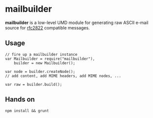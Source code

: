 # mailbuilder

**mailbuilder** is a low-level UMD module for generating raw ASCII e-mail source for [rfc2822](http://tools.ietf.org/html/rfc2822) 
compatible messages.

## Usage

    // fire up a mailbuilder instance
    var Mailbuilder = require("mailbuilder"),
        builder = new Mailbuilder();

    var node = builder.createNode();
    // add content, add MIME headers, add MIME nodes, ...

    var raw = builder.build();

## Hands on

    npm install && grunt
